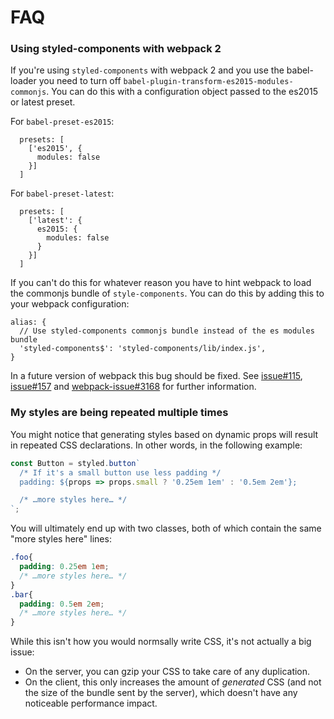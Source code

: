 # FAQ

### Using styled-components with webpack 2

If you're using `styled-components` with webpack 2 and you use the babel-loader you need to turn off `babel-plugin-transform-es2015-modules-commonjs`. You can do this with a configuration object passed to the es2015 or latest preset.

For `babel-preset-es2015`:
```JS
  presets: [
    ['es2015', {
      modules: false
    }]
  ]
```

For `babel-preset-latest`:
```JS
  presets: [
    ['latest': {
      es2015: {
        modules: false
      }
    }]
  ]
```

If you can't do this for whatever reason you have to hint webpack to load the commonjs bundle of `style-components`. You can do this by adding this to your webpack configuration:

```JS
alias: {
  // Use styled-components commonjs bundle instead of the es modules bundle
  'styled-components$': 'styled-components/lib/index.js',
}
```

In a future version of webpack this bug should be fixed. See [issue#115](https://github.com/styled-components/styled-components/issues/115), [issue#157](https://github.com/styled-components/styled-components/issues/157) and [webpack-issue#3168](https://github.com/webpack/webpack/issues/3168) for further information.

### My styles are being repeated multiple times

You might notice that generating styles based on dynamic props will result in repeated CSS declarations. In other words, in the following example:

```js
const Button = styled.button`
  /* If it's a small button use less padding */
  padding: ${props => props.small ? '0.25em 1em' : '0.5em 2em'};

  /* …more styles here… */
`;
```

You will ultimately end up with two classes, both of which contain the same "more styles here" lines:

```css
.foo{
  padding: 0.25em 1em;
  /* …more styles here… */
}
.bar{
  padding: 0.5em 2em;
  /* …more styles here… */
}
```

While this isn't how you would normsally write CSS, it's not actually a big issue:

- On the server, you can gzip your CSS to take care of any duplication.
- On the client, this only increases the amount of *generated* CSS (and not the size of the bundle sent by the server), which doesn't have any noticeable performance impact. 
